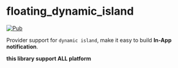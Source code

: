 # floating_dynamic_island

[![Pub](https://img.shields.io/badge/pub-v0.0.1-blue)](https://pub.dev/packages/floating_dynamic_island)

Provider support for `dynamic island`, make it easy to build **In-App notification**.

**this library support ALL platform**
